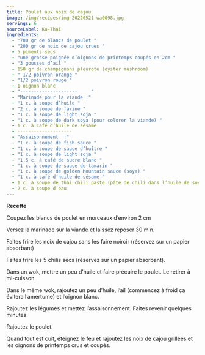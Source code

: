 ```yaml
---
title: Poulet aux noix de cajou
image: /img/recipes/img-20220521-wa0098.jpg
servings: 6
sourceLabel: Ka-Thaï
ingredients:
  - "700 gr de blancs de poulet "
  - "200 gr de noix de cajou crues "
  - 5 piments secs
  - "une grosse poignée d’oignons de printemps coupés en 2cm "
  - "3 gousses d’ail "
  - 150 gr de champignons pleurote (oyster mushroom)
  - " 1/2 poivron orange "
  - "1/2 poivron rouge "
  - 1 oignon blanc
  - "---------------------     "
  - "Marinade pour la viande :"
  - "1 c. à soupe d’huile "
  - "2 c. à soupe de farine "
  - "1 c. à soupe de light soja "
  - "1 c. à soupe de dark soya (pour colorer la viande) "
  - 1 c. à café d’huile de sésame
  - --------------------
  - "Assaisonnement  :"
  - "1 c. à soupe de fish sauce "
  - "1 c. à soupe de sauce d’huître "
  - "1 c. à soupe de light soja "
  - "1,5 c. à café de sucre blanc "
  - "1 c. à soupe de sauce de tamarin "
  - "1 c. à soupe de golden Mountain sauce (soya) "
  - "1 c. à café d’huile de sésame "
  - 1 c. à soupe de thaï chili paste (pâte de chili dans l’huile de soya )
  - 2 c. à soupe d’eau
---
```

**Recette**

Coupez les blancs de poulet en morceaux d’environ 2 cm

Versez la marinade sur la viande et laissez reposer 30 min.

Faites frire les noix de cajou sans les faire noircir (réservez sur un papier absorbant)

Faites frire les 5 chilis secs (réservez sur un papier absorbant).

Dans un wok, mettre un peu d’huile et faire précuire le poulet. Le retirer à mi-cuisson.

Dans le même wok, rajoutez un peu d’huile, l’ail (commencez à froid ça évitera l’amertume) et l’oignon blanc.

Rajoutez les légumes et mettez l’assaisonnement. Faites revenir quelques minutes.

Rajoutez le poulet.

Quand tout est cuit, éteignez le feu et rajoutez les noix de cajou grillées et les oignons de printemps crus et coupés.